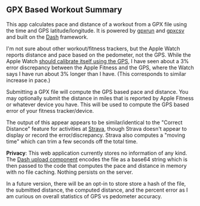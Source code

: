 ## GPX Based Workout Summary

This app calculates pace and distance of a workout from a GPX file using the time and GPS latitude/longitude. It is powered by [gpxrun](https://github.com/astrowonk/gpxrun) and [gpxcsv](https://pypi.org/project/gpxcsv/) and built on the [Dash](https://dash.plotly.com) framework.

I'm not sure about other workout/fitness trackers, but the Apple Watch reports distance and pace based on the pedometer, not the GPS. While the Apple Watch [should calibrate itself using the GPS](https://support.apple.com/en-us/HT204516), I have seen about a 3% error discrepancy between the Apple Fitness and the GPS, where the Watch says I have run about 3% longer than I have. (This corresponds to similar increase in pace.)

Submitting a GPX file will compute the GPS based pace and distance. You may optionally submit the distance in miles that is reported by Apple Fitness or whatever device you have. This will be used to compute the GPS based error of your fitness tracker/device.

The output of this appear appears to be similar/identical to the "Correct Distance" feature for activities at [Strava](https://strava.com), though Strava doesn't appear to display or record the error/discrepancy. Strava also computes a "moving time" which can trim a few seconds off the total time.

**Privacy**: This web application currently stores no information of any kind. The [Dash upload component](https://dash.plotly.com/dash-core-components/upload) encodes the file as a base64 string which is then passed to the code that computes the pace and distance in memory with no file caching. Nothing persists on the server.

In a future version, there will be an opt-in to store store a hash of the file, the submitted distance, the computed distance, and the percent error as I am curious on overall statistics of GPS vs pedometer accuracy.
